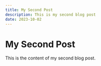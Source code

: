 ```yaml
---
title: My Second Post
description: This is my second blog post
date: 2023-10-02
---
```


# My Second Post

This is the content of my second blog post.

